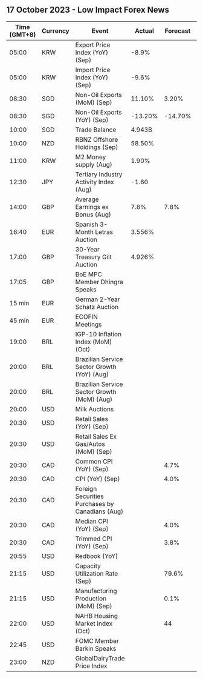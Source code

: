 ## 17 October 2023 - Low Impact Forex News

| Time (GMT+8) | Currency | Event | Actual | Forecast | Previous |
|------|----------|-------|--------|----------|----------|
| 05:00 | KRW | Export Price Index (YoY) (Sep) | -8.9% |  | -7.9% |
| 05:00 | KRW | Import Price Index (YoY) (Sep) | -9.6% |  | -9.2% |
| 08:30 | SGD | Non-Oil Exports (MoM) (Sep) | 11.10% | 3.20% | -6.60% |
| 08:30 | SGD | Non-Oil Exports (YoY) (Sep) | -13.20% | -14.70% | -22.50% |
| 10:00 | SGD | Trade Balance | 4.943B |  | 3.215B |
| 10:00 | NZD | RBNZ Offshore Holdings (Sep) | 58.50% |  | 58.60% |
| 11:00 | KRW | M2 Money supply (Aug) | 1.90% |  | 2.10% |
| 12:30 | JPY | Tertiary Industry Activity Index (Aug) | -1.60 |  | 0.60 |
| 14:00 | GBP | Average Earnings ex Bonus (Aug) | 7.8% | 7.8% | 7.9% |
| 16:40 | EUR | Spanish 3-Month Letras Auction | 3.556% |  | 3.452% |
| 17:00 | GBP | 30-Year Treasury Gilt Auction | 4.926% |  | 4.704% |
| 17:05 | GBP | BoE MPC Member Dhingra Speaks |  |  |  |
| 15 min | EUR | German 2-Year Schatz Auction |  |  | 3.100% |
| 45 min | EUR | ECOFIN Meetings |  |  |  |
| 19:00 | BRL | IGP-10 Inflation Index (MoM) (Oct) |  |  | 0.2% |
| 20:00 | BRL | Brazilian Service Sector Growth (YoY) (Aug) |  |  | 3.5% |
| 20:00 | BRL | Brazilian Service Sector Growth (MoM) (Aug) |  |  | 0.5% |
| 20:00 | USD | Milk Auctions |  |  | 3,104.0 |
| 20:30 | USD | Retail Sales (YoY) (Sep) |  |  | 2.47% |
| 20:30 | USD | Retail Sales Ex Gas/Autos (MoM) (Sep) |  |  | 0.2% |
| 20:30 | CAD | Common CPI (YoY) (Sep) |  | 4.7% | 4.8% |
| 20:30 | CAD | CPI (YoY) (Sep) |  | 4.0% | 4.0% |
| 20:30 | CAD | Foreign Securities Purchases by Canadians (Aug) |  |  | 2.61B |
| 20:30 | CAD | Median CPI (YoY) (Sep) |  | 4.0% | 4.1% |
| 20:30 | CAD | Trimmed CPI (YoY) (Sep) |  | 3.8% | 3.9% |
| 20:55 | USD | Redbook (YoY) |  |  | 4.0% |
| 21:15 | USD | Capacity Utilization Rate (Sep) |  | 79.6% | 79.7% |
| 21:15 | USD | Manufacturing Production (MoM) (Sep) |  | 0.1% | 0.1% |
| 22:00 | USD | NAHB Housing Market Index (Oct) |  | 44 | 45 |
| 22:45 | USD | FOMC Member Barkin Speaks |  |  |  |
| 23:00 | NZD | GlobalDairyTrade Price Index |  |  | 4.4% |
